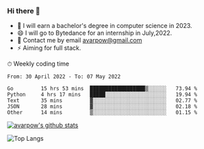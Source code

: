 ### Hi there 👋
<!--I have been a GitHub member for [![Years Badge](https://badges.pufler.dev/years/avarpow)](https://badges.pufler.dev)-->
- 🌱 I will earn a bachelor's degree in computer science in 2023.
- 😄 I will go to Bytedance for an internship in July,2022.
- 💬 Contact me by email avarpow@gmail.com
- ⚡ Aiming for full stack.

<!--💻 Coding Activity Logging

[![Commits Badge](https://badges.pufler.dev/commits/weekly/avarpow)](https://badges.pufler.dev)-->

⏱ Weekly coding time
<!--START_SECTION:waka-->

```text
From: 30 April 2022 - To: 07 May 2022

Go         15 hrs 53 mins  ██████████████████▒░░░░░░   73.94 %
Python     4 hrs 17 mins   █████░░░░░░░░░░░░░░░░░░░░   19.94 %
Text       35 mins         ▓░░░░░░░░░░░░░░░░░░░░░░░░   02.77 %
JSON       28 mins         ▓░░░░░░░░░░░░░░░░░░░░░░░░   02.18 %
Other      14 mins         ▒░░░░░░░░░░░░░░░░░░░░░░░░   01.15 %
```

<!--END_SECTION:waka-->

[![avarpow's github stats](https://github-readme-stats.vercel.app/api?username=avarpow&count_private=true&show_icons=true&hide=issues&hide_border=true)](https://github.com/anuraghazra/github-readme-stats)

![Top Langs](https://github-readme-stats.vercel.app/api/top-langs/?username=avarpow&layout=compact&hide_border=true) 
<!--[![avarpow's wakatime stats](https://github-readme-stats.vercel.app/api/wakatime?username=avarpow)](https://github.com/anuraghazra/github-readme-stats)-->
